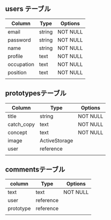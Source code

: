 
## users テーブル

| Column     | Type   | Options  |
| ---------- | ------ | -------- |
| email      | string | NOT NULL |
| password   | string | NOT NULL |
| name       | string | NOT NULL |
| profile    | text   | NOT NULL |
| occupation | text   | NOT NULL |
| position   | text   | NOT NULL |
|            |        |          |

## prototypesテーブル

| Column     | Type          | Options  |
| ---------- | ------------- | -------- |
| title      | string        | NOT NULL |
| catch_copy | text          | NOT NULL |
| concept    | text          | NOT NULL |
| image      | ActiveStorage |          |
| user       | reference     |          |
|            |               |          |

## commentsテーブル

| column    | Type      | Options  |
| --------- | --------- | -------- |
| text      | text      | NOT NULL |
| user      | reference |          |
| prototype | reference |          |
|           |           |          |